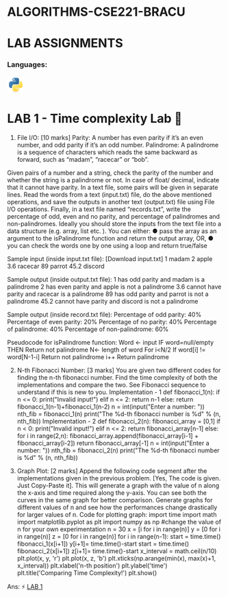 # ALGORITHMS-CSE221-BRACU


# LAB ASSIGNMENTS

<h3 align="left">Languages:</h3>
<p align="left"> <a href="https://www.python.org" target="_blank" rel="noreferrer"> <img src="https://raw.githubusercontent.com/devicons/devicon/master/icons/python/python-original.svg" alt="python" width="40" height="40"/> </a> </p>

# LAB 1 - Time complexity Lab 📝

1) File I/O: [10 marks] 
Parity: A number has even parity if it’s an even number, and odd parity if it’s an odd number. 
Palindrome: A palindrome is a sequence of characters which reads the same backward as forward, such as “madam”, “racecar” or “bob”. 

Given pairs of a number and a string, check the parity of the number and whether the string is a palindrome or not. In case of float/ decimal, indicate that it cannot have parity. In a text file, some pairs will be given in separate lines. Read the words from a text (input.txt) file, do the above mentioned operations, and save the outputs in another text (output.txt) file using File I/O operations. Finally, in a text file named “records.txt”, write the percentage of odd, even and no parity, and percentage of palindromes and non-palindromes. Ideally you should store the inputs from the text file into a data structure (e.g. array, list etc. ). You can either: 
● pass the array as an argument to the isPalindrome function and return the output array, OR, 
● you can check the words one by one using a loop and return true/false

Sample input (inside input.txt file): [Download input.txt] 
1 madam 
2 apple 
3.6 racecar 
89 parrot 
45.2 discord 

Sample output (inside output.txt file): 
1 has odd parity and madam is a palindrome 
2 has even parity and apple is not a palindrome 
3.6 cannot have parity and racecar is a palindrome 
89 has odd parity and parrot is not a palindrome 
45.2 cannot have parity and discord is not a palindrome 

Sample output (inside record.txt file): 
Percentage of odd parity: 40% 
Percentage of even parity: 20% 
Percentage of no parity: 40% 
Percentage of palindrome: 40% 
Percentage of non-palindrome: 60% 

Pseudocode for isPalindrome function: 
Word <- input 
IF word=null/empty THEN 
Return not palindrome 
N<- length of word 
For i<N/2 
If word[i] != word[N-1-i] 
Return not palindrome 
i++ 
Return palindrome 

2) N-th Fibonacci Number: [3 marks] 
You are given two different codes for finding the n-th fibonacci number. Find the time complexity of both the implementations and compare the two. 
See Fibonacci sequence to understand if this is new to you. 
Implementation - 1
def fibonacci_1(n): 
if n <= 0: 
print("Invalid input!") 
elif n <= 2: 
return n-1 
else: 
return fibonacci_1(n-1)+fibonacci_1(n-2) 
n = int(input("Enter a number: ")) 
nth_fib = fibonacci_1(n) 
print("The %d-th fibonacci number is %d" % (n, nth_fib)) 
Implementation - 2 
def fibonacci_2(n): 
fibonacci_array = [0,1] 
if n < 0: 
print("Invalid input!") 
elif n <= 2: 
return fibonacci_array[n-1] 
else: 
for i in range(2,n): 
fibonacci_array.append(fibonacci_array[i-1] + fibonacci_array[i-2]) 
return fibonacci_array[-1] 
n = int(input("Enter a number: ")) 
nth_fib = fibonacci_2(n) 
print("The %d-th fibonacci number is %d" % (n, nth_fib)) 



3) Graph Plot: [2 marks] 
Append the following code segment after the implementations given in the previous problem. [Yes, The code is given. Just Copy-Paste it]. This will generate a graph with the value of n along the x-axis and time required along the y-axis. You can see both the curves in the same graph for better comparison. Generate graphs for different values of n and see how the performances change drastically for larger values of n. 
Code for plotting graph: 
import time 
import math 
import matplotlib.pyplot as plt 
import numpy as np 
#change the value of n for your own experimentation 
n = 30 
x = [i for i in range(n)] 
y = [0 for i in range(n)] 
z = [0 for i in range(n)] 
for i in range(n-1):
start = time.time() 
fibonacci_1(x[i+1]) 
y[i+1]= time.time()-start 
start = time.time() 
fibonacci_2(x[i+1]) 
z[i+1]= time.time()-start 
x_interval = math.ceil(n/10) 
plt.plot(x, y, 'r') 
plt.plot(x, z, 'b') 
plt.xticks(np.arange(min(x), max(x)+1, x_interval)) 
plt.xlabel('n-th position') 
plt.ylabel('time') 
plt.title('Comparing Time Complexity!') 
plt.show() 


Ans: ⚡  <a href="https://github.com/AnonXarkA/ALGORITHMS-CSE221-BRACU/tree/main/Lab%201"> LAB 1</a> <br> 
